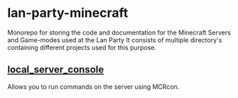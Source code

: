 # lan-party-minecraft
Monorepo for storing the code and documentation for the Minecraft Servers and Game-modes used at the Lan Party
It consists of multiple directory's containing different projects used for this purpose.

## [local_server_console](local_server_console)
Allows you to run commands on the server using MCRcon.

